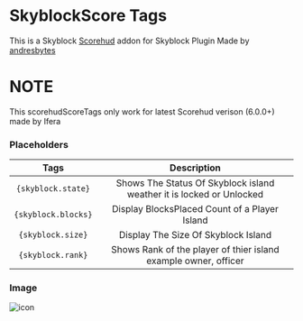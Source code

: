 # SkyblockScore Tags
This is a Skyblock [Scorehud](https://poggit.pmmp.io/p/ScoreHud) addon for Skyblock Plugin Made by [andresbytes](https://poggit.pmmp.io/p/SkyBlock)
# NOTE
This scorehudScoreTags only work for latest Scorehud verison (6.0.0+) made by Ifera
### Placeholders
| Tags | Description |
|:--:|:--:|
|`{skyblock.state}`|Shows The Status Of Skyblock island weather it is locked or Unlocked|
|`{skyblock.blocks}`|Display BlocksPlaced Count of a Player Island|
|`{skyblock.size}`|Display The Size Of Skyblock Island|
|`{skyblock.rank}`|Shows Rank of the player of thier island example owner, officer|
### Image 
![icon](https://media.discordapp.net/attachments/756739966779916331/865500716704595988/IMG_20210716_131909.jpg)


